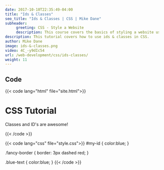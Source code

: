 ```yaml
---
date: 2017-10-10T22:35:49-04:00
title: "Ids & Classes"
seo_title: "Ids & Classes | CSS | Mike Dane"
subheader:
     greeting: CSS - Style a Website
     description: This course covers the basics of styling a website using CSS. Work your way through the videos and we'll teach you everything you need to know to style a basic website!
description: This tutorial covers how to use ids & classes in CSS.
author: Mike Dane
image: ids-&-classes.png
video: 4C_-y9dIc54
url: /web-development/css/ids-classes/
weight: 11
---
```


## Code

{{< code lang="html" file="site.html">}}
<h1 id="my-id">CSS Tutorial</h1>
<main class="fancy-border">
     <p class="blue-text"> Classes and ID's are awesome!</p>
</main>
{{< /code >}}

{{< code lang="css" file="style.css">}}
#my-id {
     color:blue;
}

.fancy-border {
     border: 3px dashed red;
}

.blue-text {
     color:blue;
}
{{< /code >}}